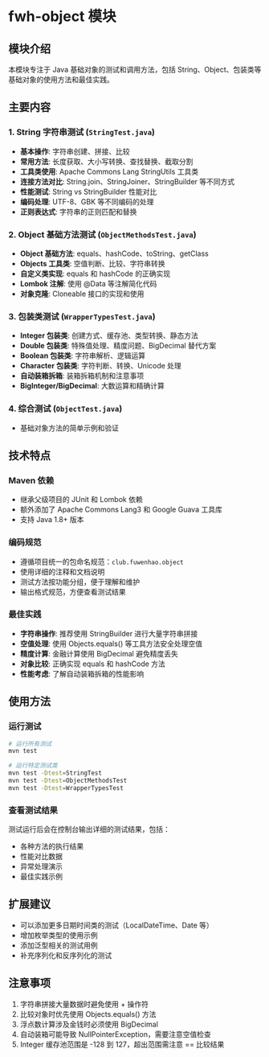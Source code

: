 # fwh-object 模块

## 模块介绍
本模块专注于 Java 基础对象的测试和调用方法，包括 String、Object、包装类等基础对象的使用方法和最佳实践。

## 主要内容

### 1. String 字符串测试 (`StringTest.java`)
- **基本操作**: 字符串创建、拼接、比较
- **常用方法**: 长度获取、大小写转换、查找替换、截取分割
- **工具类使用**: Apache Commons Lang StringUtils 工具类
- **连接方法对比**: String.join、StringJoiner、StringBuilder 等不同方式
- **性能测试**: String vs StringBuilder 性能对比
- **编码处理**: UTF-8、GBK 等不同编码的处理
- **正则表达式**: 字符串的正则匹配和替换

### 2. Object 基础方法测试 (`ObjectMethodsTest.java`)
- **Object 基础方法**: equals、hashCode、toString、getClass
- **Objects 工具类**: 空值判断、比较、字符串转换
- **自定义类实现**: equals 和 hashCode 的正确实现
- **Lombok 注解**: 使用 @Data 等注解简化代码
- **对象克隆**: Cloneable 接口的实现和使用

### 3. 包装类测试 (`WrapperTypesTest.java`)
- **Integer 包装类**: 创建方式、缓存池、类型转换、静态方法
- **Double 包装类**: 特殊值处理、精度问题、BigDecimal 替代方案
- **Boolean 包装类**: 字符串解析、逻辑运算
- **Character 包装类**: 字符判断、转换、Unicode 处理
- **自动装箱拆箱**: 装箱拆箱机制和注意事项
- **BigInteger/BigDecimal**: 大数运算和精确计算

### 4. 综合测试 (`ObjectTest.java`)
- 基础对象方法的简单示例和验证

## 技术特点

### Maven 依赖
- 继承父级项目的 JUnit 和 Lombok 依赖
- 额外添加了 Apache Commons Lang3 和 Google Guava 工具库
- 支持 Java 1.8+ 版本

### 编码规范
- 遵循项目统一的包命名规范：`club.fuwenhao.object`
- 使用详细的注释和文档说明
- 测试方法按功能分组，便于理解和维护
- 输出格式规范，方便查看测试结果

### 最佳实践
- **字符串操作**: 推荐使用 StringBuilder 进行大量字符串拼接
- **空值处理**: 使用 Objects.equals() 等工具方法安全处理空值
- **精度计算**: 金融计算使用 BigDecimal 避免精度丢失
- **对象比较**: 正确实现 equals 和 hashCode 方法
- **性能考虑**: 了解自动装箱拆箱的性能影响

## 使用方法

### 运行测试
```bash
# 运行所有测试
mvn test

# 运行特定测试类
mvn test -Dtest=StringTest
mvn test -Dtest=ObjectMethodsTest
mvn test -Dtest=WrapperTypesTest
```

### 查看测试结果
测试运行后会在控制台输出详细的测试结果，包括：
- 各种方法的执行结果
- 性能对比数据
- 异常处理演示
- 最佳实践示例

## 扩展建议
- 可以添加更多日期时间类的测试（LocalDateTime、Date 等）
- 增加枚举类型的使用示例
- 添加泛型相关的测试用例
- 补充序列化和反序列化的测试

## 注意事项
1. 字符串拼接大量数据时避免使用 + 操作符
2. 比较对象时优先使用 Objects.equals() 方法
3. 浮点数计算涉及金钱时必须使用 BigDecimal
4. 自动装箱可能导致 NullPointerException，需要注意空值检查
5. Integer 缓存池范围是 -128 到 127，超出范围需注意 == 比较结果
